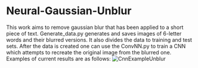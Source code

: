 # Neural-Gaussian-Unblur
This work aims to remove gaussian blur that has been applied to a short piece of text. Generate_data.py generates and saves images of 6-letter words and their blurred versions. It also divides the data to training and test sets. After the data is created one can use the ConvNN.py to train a CNN which attempts to recreate the original image from the blurred one. Examples of current results are as follows:
![CnnExampleUnblur](https://user-images.githubusercontent.com/60856981/74483991-5bdb2f80-4ec0-11ea-9354-7539e52ccd94.png)
